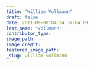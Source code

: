 ```yaml
---
title: "William Vollmann"
draft: false
date: 2011-09-08T04:24:37-04:00
last_name: "Vollmann"
contributor_type:
image_path:
image_credit:
featured_image_path:
_slug: william-vollmann
---
```


